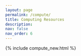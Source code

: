 ```yaml
---
layout: page
permalink: /compute/
title: Computing Resources
description: 
nav: false
nav_order: 6
---
```


{% include compute_new.html %}
